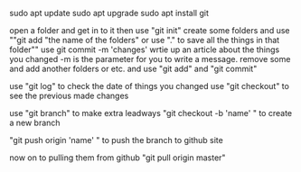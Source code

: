 sudo apt update
sudo apt upgrade
sudo apt install git




open a folder and get in to it then use "git init"
create some folders and use ""git add "the name of the folders" or use "." to save all the things in that folder""
use git commit -m 'changes' wrtie up an article about the things you changed -m is the parameter for you to write a message.
remove some and add another folders or etc. and use "git add" and "git commit"


use "git log" to check the date of things you changed
use "git checkout" to see the previous made changes


use "git branch" to make extra leadways
"git checkout -b 'name' " to create a new branch

"git push origin 'name' " to push the branch to github site

now on to pulling them from github
"git pull origin master"
